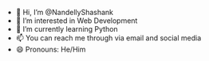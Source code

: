 - 👋 Hi, I’m @NandellyShashank
- 👀 I’m interested in Web Development
- 🌱 I’m currently learning Python
- 📫 You can reach me through via email and social media
- 😄 Pronouns: He/Him

<!---
NandellyShashank/NandellyShashank is a ✨ special ✨ repository because its `README.md` (this file) appears on your GitHub profile.
You can click the Preview link to take a look at your changes.
--->
